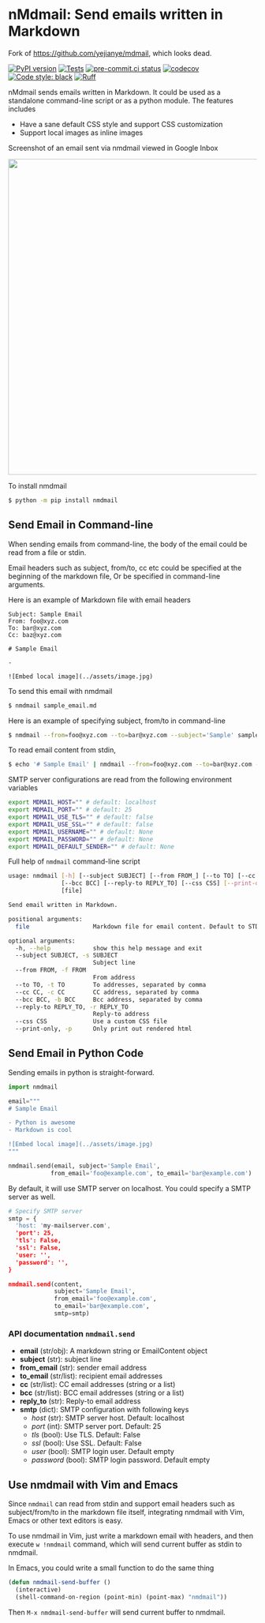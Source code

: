 # nMdmail: Send emails written in Markdown

Fork of https://github.com/yejianye/mdmail, which looks dead.

[![PyPI version](https://badge.fury.io/py/nmdmail.svg)](https://pypi.org/project/nmdmail)
[![Tests](https://github.com/nim65s/nmdmail/actions/workflows/test.yml/badge.svg)](https://github.com/nim65s/nmdmail/actions/workflows/test.yml)
[![pre-commit.ci status](https://results.pre-commit.ci/badge/github/nim65s/nmdmail/main.svg)](https://results.pre-commit.ci/latest/github/nim65s/nmdmail/main)
[![codecov](https://codecov.io/gh/nim65s/nmdmail/branch/main/graph/badge.svg?token=BLGISGCYKG)](https://codecov.io/gh/nim65s/nmdmail)
[![Code style: black](https://img.shields.io/badge/code%20style-black-000000.svg)](https://github.com/psf/black)
[![Ruff](https://img.shields.io/endpoint?url=https://raw.githubusercontent.com/charliermarsh/ruff/main/assets/badge/v1.json)](https://github.com/charliermarsh/ruff)


nMdmail sends emails written in Markdown. It could be used as a standalone command-line script or as a python module. The features includes

- Have a sane default CSS style and support CSS customization
- Support local images as inline images

Screenshot of an email sent via nmdmail viewed in Google Inbox

<img src="screenshot.png" height="640"></img>

To install nmdmail

```bash
$ python -m pip install nmdmail
```

## Send Email in Command-line

When sending emails from command-line, the body of the email could be read from a file or stdin.

Email headers such as subject, from/to, cc etc could be specified at the beginning of the markdown file, Or be specified in command-line arguments.

Here is an example of Markdown file with email headers

```
Subject: Sample Email
From: foo@xyz.com
To: bar@xyz.com
Cc: baz@xyz.com

# Sample Email

-

![Embed local image](../assets/image.jpg)
```

To send this email with nmdmail

```bash
$ nmdmail sample_email.md
```

Here is an example of specifying subject, from/to in command-line

```bash
$ nmdmail --from=foo@xyz.com --to=bar@xyz.com --subject='Sample' sample_email.md
```

To read email content from stdin,

```bash
$ echo '# Sample Email' | nmdmail --from=foo@xyz.com --to=bar@xyz.com --subject='Sample'
```

SMTP server configurations are read from the following environment variables

```bash
export MDMAIL_HOST="" # default: localhost
export MDMAIL_PORT="" # default: 25
export MDMAIL_USE_TLS="" # default: false
export MDMAIL_USE_SSL="" # default: false
export MDMAIL_USERNAME="" # default: None
export MDMAIL_PASSWORD="" # default: None
export MDMAIL_DEFAULT_SENDER="" # default: None
```

Full help of `nmdmail` command-line script

```bash
usage: nmdmail [-h] [--subject SUBJECT] [--from FROM_] [--to TO] [--cc CC]
               [--bcc BCC] [--reply-to REPLY_TO] [--css CSS] [--print-only]
               [file]

Send email written in Markdown.

positional arguments:
  file                  Markdown file for email content. Default to STDIN.

optional arguments:
  -h, --help            show this help message and exit
  --subject SUBJECT, -s SUBJECT
                        Subject line
  --from FROM, -f FROM
                        From address
  --to TO, -t TO        To addresses, separated by comma
  --cc CC, -c CC        CC address, separated by comma
  --bcc BCC, -b BCC     Bcc address, separated by comma
  --reply-to REPLY_TO, -r REPLY_TO
                        Reply-to address
  --css CSS             Use a custom CSS file
  --print-only, -p      Only print out rendered html
```

## Send Email in Python Code

Sending emails in python is straight-forward.

```python
import nmdmail

email="""
# Sample Email

- Python is awesome
- Markdown is cool

![Embed local image](../assets/image.jpg)
"""

nmdmail.send(email, subject='Sample Email',
            from_email='foo@example.com', to_email='bar@example.com')
```

By default, it will use SMTP server on localhost. You could specify a SMTP server as well.

```python
# Specify SMTP server
smtp = {
  'host: 'my-mailserver.com',
  'port': 25,
  'tls': False,
  'ssl': False,
  'user: '',
  'password': '',
}

nmdmail.send(content,
             subject='Sample Email',
             from_email='foo@example.com',
             to_email='bar@example.com',
             smtp=smtp)
```


### API documentation `nmdmail.send`

- **email** (str/obj): A markdown string or EmailContent object
- **subject** (str): subject line
- **from_email** (str): sender email address
- **to_email** (str/list): recipient email addresses
- **cc** (str/list): CC email addresses (string or a list)
- **bcc** (str/list): BCC email addresses (string or a list)
- **reply_to** (str): Reply-to email address
- **smtp** (dict): SMTP configuration with following keys
    - *host* (str): SMTP server host. Default: localhost
    - *port* (int): SMTP server port. Default: 25
    - *tls* (bool): Use TLS. Default: False
    - *ssl* (bool): Use SSL. Default: False
    - *user* (bool): SMTP login user. Default empty
    - *password* (bool): SMTP login password. Default empty

## Use nmdmail with Vim and Emacs

Since `nmdmail` can read from stdin and support email headers such as subject/from/to in the markdown file itself,
integrating nmdmail with Vim, Emacs or other text editors is easy.

To use nmdmail in Vim, just write a markdown email with headers, and then execute `w !nmdmail` command, which will send
current buffer as stdin to nmdmail.

In Emacs, you could write a small function to do the same thing

```lisp
(defun nmdmail-send-buffer ()
  (interactive)
  (shell-command-on-region (point-min) (point-max) "nmdmail"))
```

Then `M-x nmdmail-send-buffer` will send current buffer to nmdmail.
